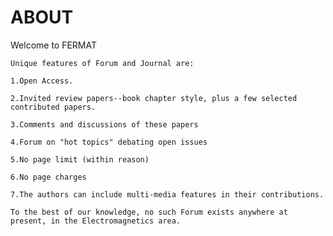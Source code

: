 # ABOUT
Welcome to FERMAT

`Unique features of Forum and Journal are:`


`1.Open Access.`

`2.Invited review papers--book chapter style, plus a few selected contributed papers.`

`3.Comments and discussions of these papers`

`4.Forum on "hot topics" debating open issues`

`5.No page limit (within reason)`

`6.No page charges`

`7.The authors can include multi-media features in their contributions.`


`To the best of our knowledge, no such Forum exists anywhere at present, in the Electromagnetics area.`
